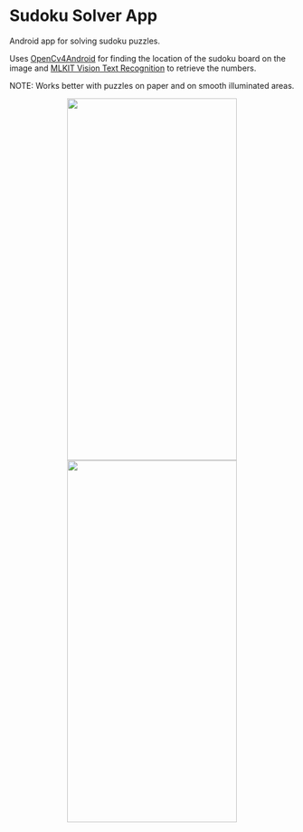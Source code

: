 # Sudoku Solver App

Android app for solving sudoku puzzles.

Uses [OpenCv4Android](https://opencv.org/android/) for finding the location of the sudoku board on the image and [MLKIT Vision Text Recognition](https://developers.google.com/ml-kit/vision/text-recognition/android) to retrieve the numbers.

NOTE: Works better with puzzles on paper and on smooth illuminated areas. 

<p align="center">
  <img src="https://github.com/hypertensiune/Android-Sudoku-Solver/blob/master/screenshots/2.png" width="300" height="639"/>
  <img src="https://github.com/hypertensiune/Android-Sudoku-Solver/blob/master/screenshots/1.jpg" width="300" height="639"/>
</p>
